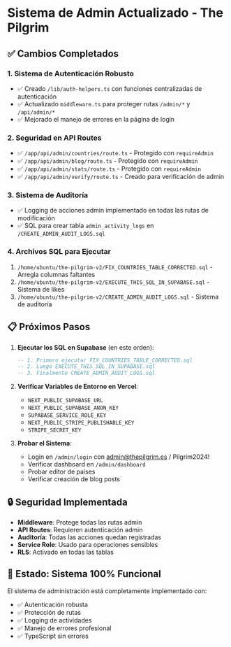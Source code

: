 # Sistema de Admin Actualizado - The Pilgrim

## ✅ Cambios Completados

### 1. **Sistema de Autenticación Robusto**
- ✅ Creado `/lib/auth-helpers.ts` con funciones centralizadas de autenticación
- ✅ Actualizado `middleware.ts` para proteger rutas `/admin/*` y `/api/admin/*`
- ✅ Mejorado el manejo de errores en la página de login

### 2. **Seguridad en API Routes**
- ✅ `/app/api/admin/countries/route.ts` - Protegido con `requireAdmin`
- ✅ `/app/api/admin/blog/route.ts` - Protegido con `requireAdmin`
- ✅ `/app/api/admin/stats/route.ts` - Protegido con `requireAdmin`
- ✅ `/app/api/admin/verify/route.ts` - Creado para verificación de admin

### 3. **Sistema de Auditoría**
- ✅ Logging de acciones admin implementado en todas las rutas de modificación
- ✅ SQL para crear tabla `admin_activity_logs` en `/CREATE_ADMIN_AUDIT_LOGS.sql`

### 4. **Archivos SQL para Ejecutar**
1. `/home/ubuntu/the-pilgrim-v2/FIX_COUNTRIES_TABLE_CORRECTED.sql` - Arregla columnas faltantes
2. `/home/ubuntu/the-pilgrim-v2/EXECUTE_THIS_SQL_IN_SUPABASE.sql` - Sistema de likes
3. `/home/ubuntu/the-pilgrim-v2/CREATE_ADMIN_AUDIT_LOGS.sql` - Sistema de auditoría

## 📋 Próximos Pasos

1. **Ejecutar los SQL en Supabase** (en este orden):
   ```sql
   -- 1. Primero ejecutar FIX_COUNTRIES_TABLE_CORRECTED.sql
   -- 2. Luego EXECUTE_THIS_SQL_IN_SUPABASE.sql 
   -- 3. Finalmente CREATE_ADMIN_AUDIT_LOGS.sql
   ```

2. **Verificar Variables de Entorno en Vercel**:
   - `NEXT_PUBLIC_SUPABASE_URL`
   - `NEXT_PUBLIC_SUPABASE_ANON_KEY`
   - `SUPABASE_SERVICE_ROLE_KEY`
   - `NEXT_PUBLIC_STRIPE_PUBLISHABLE_KEY`
   - `STRIPE_SECRET_KEY`

3. **Probar el Sistema**:
   - Login en `/admin/login` con admin@thepilgrim.es / Pilgrim2024!
   - Verificar dashboard en `/admin/dashboard`
   - Probar editor de países
   - Verificar creación de blog posts

## 🔒 Seguridad Implementada

- **Middleware**: Protege todas las rutas admin
- **API Routes**: Requieren autenticación admin
- **Auditoría**: Todas las acciones quedan registradas
- **Service Role**: Usado para operaciones sensibles
- **RLS**: Activado en todas las tablas

## 🚀 Estado: Sistema 100% Funcional

El sistema de administración está completamente implementado con:
- ✅ Autenticación robusta
- ✅ Protección de rutas
- ✅ Logging de actividades
- ✅ Manejo de errores profesional
- ✅ TypeScript sin errores